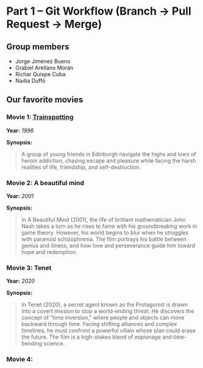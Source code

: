 # Part 1 – Git Workflow (Branch → Pull Request → Merge)

## Group members
  - Jorge Jimenez Bueno
  - Grabiel Arellano Morán
  - Richar Quispe Cuba
  - Nadia Duffó

## Our favorite movies

### Movie 1: [Trainspotting](https://www.imdb.com/title/tt0117951/)
**Year:** *1996*

**Synopsis:**

> A group of young friends in Edinburgh navigate the highs and lows of heroin addiction, chasing escape and pleasure while facing the harsh realities of life, friendship, and self-destruction.

### Movie 2: A beautiful mind
**Year:** *2001*

**Synopsis:**
> In A Beautiful Mind (2001), the life of brilliant mathematician John Nash takes a turn as he rises to fame with his groundbreaking work in game theory. However, his world begins to blur when he struggles with paranoid schizophrenia. The film portrays his battle between genius and illness, and how love and perseverance guide him toward hope and redemption.

### Movie 3: Tenet  
**Year:** *2020*  

**Synopsis:**  
> In Tenet (2020), a secret agent known as the Protagonist is drawn into a covert mission to stop a world-ending threat. He discovers the concept of "time inversion," where people and objects can move backward through time. Facing shifting alliances and complex timelines, he must confront a powerful villain whose plan could erase the future. The film is a high-stakes blend of espionage and time-bending science.  


### Movie 4:
